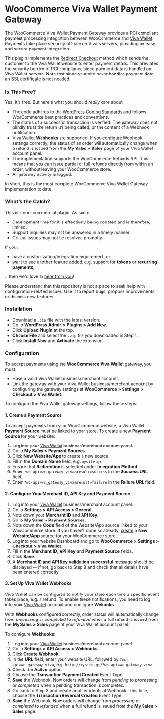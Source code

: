 # WooCommerce Viva Wallet Payment Gateway

The WooCommerce Viva Wallet Payment Gateway provides a PCI compliant payment processing integration between WooCommerce and [Viva Wallet](https://www.vivawallet.com). Payments take place securely off-site on Viva's servers, providing an easy and secure payment integration.

This plugin implements the [Redirect Checkout](https://github.com/VivaPayments/API/wiki/Redirect-Checkout) method which sends the customer to the Viva Wallet website to enter payment details. This alleviates the security burden of PCI compliance since payment data is handled on Viva Wallet servers. Note that since your site never handles payment data, an SSL certificate is not needed.


### Is This Free?

Yes, it's free. But here's what you should _really_ care about:

* The code adheres to the [WordPress Coding Standards](https://codex.wordpress.org/WordPress_Coding_Standards) and follows WooCommerce best practices and conventions.
* The status of a successful transaction is verified. The gateway does not blindly trust the return url being called, or the content of a Webhook notification.
* Viva Wallet **Webhooks** are supported. If you [configure](#3-set-up-viva-wallet-webhooks) Webhook settings correctly, the status of an order will automatically change when a refund is issued from the **My Sales > Sales** page of your Viva Wallet account panel.
* The implementation supports the WooCommerce Refunds API. This means that you can [issue partial or full refunds](https://docs.woocommerce.com/document/woocommerce-refunds/) directly from within an order, without leaving your WooCommerce store.
* All gateway activity is logged.

In short, this is the most complete WooCommerce Viva Wallet Gateway implementation to date.


### What's the Catch?

This is a non-commercial plugin. As such:

* Development time for it is effectively being donated and is therefore, limited.
* Support inquiries may not be answered in a timely manner.
* Critical issues may not be resolved promptly.

If you:

* have a customization/integration requirement, or
* want to see another feature added, e.g. support for **tokens** or **recurring payments**,

...then we'd love to [hear from you](http://somewherewarm.gr/about/)!

Please understand that this repository is not a place to seek help with configuration-related issues. Use it to report bugs, propose improvements, or discuss new features.


### Installation

* Download a `.zip` file with the [latest version](https://github.com/somewherewarm/woocommerce-gateway-viva/releases).
* Go to **WordPress Admin > Plugins > Add New**.
* Click **Upload Plugin** at the top.
* **Choose File** and select the `.zip` file you downloaded in Step 1.
* Click **Install Now** and **Activate** the extension.


### Configuration

To accept payments using the **WooCommerce Viva Wallet** gateway, you must:

* Have a valid Viva Wallet business/merchant account.
* Link the gateway with your Viva Wallet business/merchant account by configuring the gateway settings at **WooCommerce > Settings > Checkout > Viva Wallet**.

To configure the Viva Wallet gateway settings, follow these steps:

#### 1. Create a Payment Source

To accept payments from your WooCommerce website, a Viva Wallet **Payment Source** must be linked to your store. To create a new **Payment Source** for your website:

1. Log into your [Viva Wallet](https://www.vivawallet.com) business/merchant account panel.
2. Go to **My Sales > Payment Sources**.
3. Click **New Website/App** to create a new source.
4. Fill in the **Domain Name** field, e.g. `mysite.gr`.
5. Ensure that **Redirection** is selected under **Integration Method**.
6. Enter `?wc-api=wc_gateway_viva&result=success` in the **Success URL** field.
7. Enter `?wc-api=wc_gateway_viva&result=failure` in the **Failure URL** field.

#### 2. Configure Your Merchant ID, API Key and Payment Source

1. Log into your [Viva Wallet](https://www.vivawallet.com) business/merchant account panel.
2. Go to **Settings > API Access > General**.
3. Note down your **Merchant ID** and **API Key**.
4. Go to **My Sales > Payment Sources**.
6. Note down the **Code** field of the Website/App source linked to your WooCommerce store. If you haven't done so already, [create](#1-create-a-payment-source) a **New Website/App** source for your WooCommerce store.
7. Log into your website Dashboard and go to **WooCommerce > Settings > Checkout > Viva Wallet**.
8. Fill in the **Merchant ID**, **API Key** and **Payment Source** fields.
9. Click **Save**.
10. A **Merchant ID and API Key validation successful** message should be displayed -- if not, go back to Step 8 and check that all details have been entered correctly.

#### 3. Set Up Viva Wallet Webhooks

Viva Wallet can be configured to notify your store each time a specific event takes place, e.g. a refund. To enable these notifications, you need to log into your [Viva Wallet](https://www.vivawallet.com) account and configure **Wehooks**.

With **Webhooks** configured correctly, order status will automatically change from _processing_ or _completed_ to _refunded_ when a full refund is issued from the **My Sales > Sales** page of your Viva Wallet account panel.

To configure **Webhooks**:

1. Log into your [Viva Wallet](https://www.vivawallet.com) business/merchant account panel.
2. Go to **Settings > API Access > Webhooks**.
3. Click **Create Webhook**.
4. In the **URL** field, enter your website URL, followed by `?wc-api=wc_gateway_viva`, e.g. `http://mysite.gr/?wc-api=wc_gateway_viva`.
5. Check the **Active** option.
6. Choose the **Transaction Payment Created** Event Type.
7. **Save** the Webhook. Now orders will change from _pending_ to _processing_ or _completed_ when a pending transaction is completed.
8. Go back to Step 3 and create another identical Webhook. This time, choose the **Transaction Reversal Created** Event Type.
9. **Save** the Webhook. Now orders will change from _processing_ or _completed_ to _refunded_ when a full refund is issued from the **My Sales > Sales** page.

